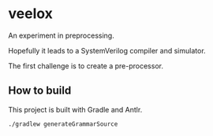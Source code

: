 # veelox

An experiment in preprocessing.

Hopefully it leads to a SystemVerilog compiler and simulator.

The first challenge is to create a pre-processor.

## How to build

This project is built with Gradle and Antlr.

```
./gradlew generateGrammarSource
```


